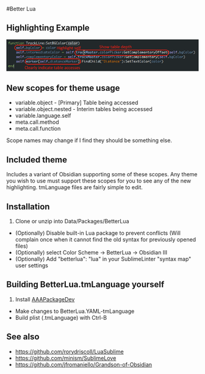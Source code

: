 #Better Lua

## Highlighting Example

![Table nesting example (Obsidian III)](https://raw.githubusercontent.com/Xuerian/Sublime-BetterLua/master/obsidian_table_examples.png)

## New scopes for theme usage

* variable.object - [Primary] Table being accessed
* variable.object.nested - Interim tables being accessed
* variable.language.self
* meta.call.method
* meta.call.function

Scope names may change if I find they should be something else. 


## Included theme

Includes a variant of Obsidian supporting some of these scopes. Any theme you wish to use must support these scopes for you to see any of the new highlighting. tmLanguage files are fairly simple to edit.

## Installation

1. Clone or unzip into Data/Packages/BetterLua
* (Optionally) Disable built-in Lua package to prevent conflicts (Will complain once when it cannot find the old syntax for previously opened files)
* (Optionally) select Color Scheme -> BetterLua -> Obsidian III
* (Optionally) Add "betterlua": "lua" in your SublimeLinter "syntax map" user settings

## Building BetterLua.tmLanguage yourself

1. Install [AAAPackageDev](https://github.com/SublimeText/AAAPackageDev)
* Make changes to BetterLua.YAML-tmLanguage
* Build plist (.tmLanguage) with Ctrl-B

## See also

* https://github.com/rorydriscoll/LuaSublime
* https://github.com/minism/SublimeLove
* https://github.com/jfromaniello/Grandson-of-Obsidian
